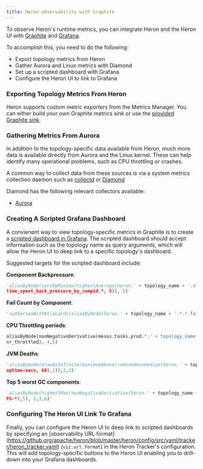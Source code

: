 ```yaml
---
title: Heron observability with Graphite
---
```


To observe Heron's runtime metrics, you can integrate Heron and the Heron UI with
[Graphite](http://graphite.readthedocs.io/en/latest/overview.html) and
[Grafana](http://grafana.org/).

To accomplish this, you need to do the following:

* Export topology metrics from Heron
* Gather Aurora and Linux metrics with Diamond
* Set up a scripted dashboard with Grafana
* Configure the Heron UI to link to Grafana

### Exporting Topology Metrics From Heron

Heron supports custom metric exporters from the Metrics Manager. You can either build your own Graphite metrics sink or use the [provided Graphite sink](/docs/contributors/custom-metrics-sink/).

### Gathering Metrics From Aurora

In addition to the topology-specific data available from Heron, much more data is available directly
from Aurora and the Linux kernel. These can help identify many operational problems, such as
CPU throttling or crashes.

A common way to collect data from these sources is via a system metrics collection daemon such as
[collectd](https://collectd.org/) or [Diamond](https://github.com/python-diamond/Diamond)

Diamond has the following relevant collectors available:

* [Aurora](https://github.com/python-diamond/Diamond/tree/master/src/collectors/aurora)


### Creating A Scripted Grafana Dashboard

A convienent way to view topology-specific metrics in Graphite is to create a
[scripted dashboard in Grafana](http://docs.grafana.org/reference/scripting/). The scripted
dashboard should accept information such as the topology name as query arguments, which will allow
the Heron UI to deep link to a specific topology's dashboard.

Suggested targets for the scripted dashboard include:

**Component Backpressure**:

```python
'aliasByNode(sortByMaxima(highestAverage(heron.' + topology_name + '.stmgr.stmgr-*.
time_spent_back_pressure_by_compid.*, 5)), 5)'
```

**Fail Count by Component**:

```python
'sumSeriesWithWildcards(aliasByNode(heron.' + topology_name + '.*.*.fail-count.default,2),3)'`
```

**CPU Throttling periods**:

```python
aliasByNode(nonNegativeDerivative(mesos.tasks.prod.*.' + topology_name + '.*.cpu.
nr_throttled), 4,5)
```

**JVM Deaths**:

```python
'aliasByNode(drawAsInfinite(maximumAbove(removeAboveValue(heron.' + topology_name + '.*.*.jvm.
uptime-secs, 60),1)),2,3)'
```

**Top 5 worst GC components**:

```python
'aliasByNode(highestMax(nonNegativeDerivative(heron.' + topology_name + '.*.*.jvm.gc-time-ms.
PS-*),5), 2,3,6)'
```

### Configuring The Heron UI Link To Grafana

Finally, you can configure the Heron UI to deep link to scripted dashboards by specifying an
[observability URL format]
(https://github.org/apache/heron/blob/master/heron/config/src/yaml/tracker/heron_tracker.yaml)
(`viz.url.format`) in the Heron Tracker's configuration. This will add topology-specific buttons to
the Heron UI enabling you to drill-down into your Grafana dashboards.
